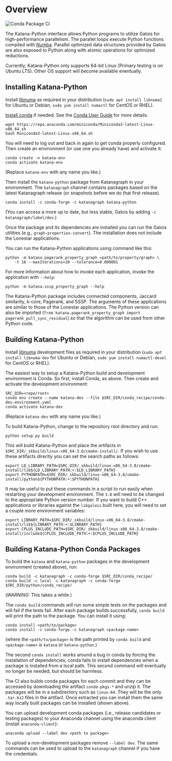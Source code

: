 Overview
========

![Conda Package CI](https://github.com/KatanaGraph/katana/workflows/Conda%20Package%20CI/badge.svg)

The Katana-Python interface allows Python programs to utilize Galois for high-performance parallelism.
The parallel loops execute Python functions compiled with [Numba](https://numba.pydata.org/).
Parallel optimized data structures provided by Galois are also exposed to Python along with atomic operations for optimized reductions.

Currently, Katana-Python only supports 64-bit Linux (Primary testing is on Ubuntu LTS).
Other OS support will become available eventually.

Installing Katana-Python
------------------------

Install [libnuma](https://github.com/numactl/numactl) as required in your distribution
(`sudo apt install libnuma1` for Ubuntu or Debian, `sudo yum install numactl` for CentOS or RHEL).

[Install conda](https://docs.conda.io/en/latest/miniconda.html) if needed. 
See the [Conda User Guide](https://docs.conda.io/projects/conda/en/latest/user-guide/install/index.html) for more details. 

```Shell
wget https://repo.anaconda.com/miniconda/Miniconda3-latest-Linux-x86_64.sh
bash Miniconda3-latest-Linux-x86_64.sh
```

You will need to log out and back in again to get conda properly configured.
Then create an environment (or use one you already have) and activate it:

```Shell
conda create -n katana-env
conda activate katana-env
```
(Replace `katana-env` with any name you like.)

Then install the `katana-python` package from Katanagraph in your environment.
The `katanagraph` channel contains packages based on the latest Katanagraph release (or snapshots before we do that first release).

```Shell
conda install -c conda-forge -c katanagraph katana-python
```

(You can access a more up to date, but less stable, Galois by adding `-c katanagraph/label/dev`.)


Once the package and its dependencies are installed you can run the Galois utilities (e.g., `graph-properties-convert`).
The installation does not include the Lonestar applications.

You can run the Katana-Python applications using command like this:

```Shell
python -m katana.pagerank_property_graph <path/to/property/graph> \
    -t 16 --maxIterations=10 --tolerance=0.000001
```

For more information about how to invoke each application, invoke the application with `--help`:

```Shell
python -m katana.sssp_property_graph --help
```

The Katana-Python package includes connected components, Jaccard similarity, k-core, Pagerank, and SSSP.
The arguments of these applications are similar to those of the Lonestar applications.
The Python version can also be imported (`from katana.pagerank_property_graph import pagerank_pull_sync_residual`) so that the algorithm can be used from other Python code.


Building Katana-Python
----------------------

Install [libnuma](https://github.com/numactl/numactl) development files as required in your distribution
(`sudo apt install libnuma-dev` for Ubuntu or Debian, `sudo yum install numactl-devel` for CentOS or RHEL).

The easiest way to setup a Katana-Python build and development environment is Conda.
So first, install Conda, as above.
Then create and activate the development environment:

```Shell
SRC_DIR=<repo/root>
conda env create --name katana-dev --file $SRC_DIR/conda_recipe/conda-dev-environment.yaml
conda activate katana-dev
```
(Replace `katana-dev` with any name you like.)

To build Katana-Python, change to the repository root directory and run:

```Shell
python setup.py build
```

This will build Katana-Python and place the artifacts in `$SRC_DIR/_skbuild/linux-x86_64-3.8/cmake-install/`.
If you wish to use these artifacts directly you can set the search paths as follows:

```Shell
export LD_LIBRARY_PATH=$SRC_DIR/_skbuild/linux-x86_64-3.8/cmake-install/lib${LD_LIBRARY_PATH:+:$LD_LIBRARY_PATH}
export PYTHONPATH=$SRC_DIR/_skbuild/linux-x86_64-3.8/cmake-install/python${PYTHONPATH:+:$PYTHONPATH}
```
It may be useful to put these commands in a script to run easily when restarting your development environment.
The `3.8` will need to be changed to the appropriate Python version number.
If you want to build C++ applications or libraries against the `libgalois` built here, you will need to set a couple more environment variables:

```Shell
export LIBRARY_PATH=$SRC_DIR/_skbuild/linux-x86_64-3.8/cmake-install/lib${LIBRARY_PATH:+:$LIBRARY_PATH}
export CPLUS_INCLUDE_PATH=$SRC_DIR/_skbuild/linux-x86_64-3.8/cmake-install/include${CPLUS_INCLUDE_PATH:+:$CPLUS_INCLUDE_PATH}
```


Building Katana-Python Conda Packages
-------------------------------------

To build the `katana` and `katana-python` packages in the development environment (created above), run:

```Shell
conda build -c katanagraph -c conda-forge $SRC_DIR/conda_recipe/
conda build -c local -c katanagraph -c conda-forge $SRC_DIR/python/conda_recipe/
```
(*WARNING:* This takes a while.)

The `conda build` commands will run some simple tests on the packages and will fail if the tests fail. 
After each package builds successfully, `conda build` will print the path to the package. You can install it using:

```Shell
conda install <path/to/package>
conda install -c conda-forge -c katanagraph <package-name>
```
(where the `<path/to/package>` is the path printed by `conda build` and `<package-name>` is `katana` or `katana-python`.)

The second `conda install` works around a bug in conda by forcing the installation of dependencies;
conda fails to install dependencies when a package is installed from a local path.
This second command will eventually no longer be needed, but should be harmless.

The CI also builds conda packages for each commit and they can be accessed by downloading the artifact `conda-pkgs-*` and unzip it.
The packages will be in a subdirectory such as `linux-64`.
They will be the only `.tar.bz2` files in the artifact.
Once extracted you can install them the same way locally built packages can be installed (shown above).

You can upload development conda packages (i.e., release candidates or testing packages) to your Anaconda channel using the anaconda client (install `anaconda-client`):

```Shell
anaconda upload --label dev <path to package>
```

To upload a non-development packages remove `--label dev`.
The same commands can be used to upload to the `katanagraph` channel if you have the credentials.
